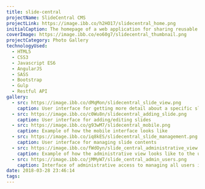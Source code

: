 ```yaml
---
title: slide-central
projectName: SlideCentral CMS
projectLink: https://image.ibb.co/h2HO17/slidecentral_home.png
initialCaption: The homepage of a web application for sharing reusable powerpoint and keynote slides for presenting
coverImage: https://image.ibb.co/eo60g7/slidecentral_thumbnail.png
projectCategory: Photo Gallery
technologyUsed:
  - HTML5
  - CSS3
  - Javascript ES6
  - AngularJS
  - SASS
  - Bootstrap
  - Gulp
  - Restful API
gallery:
  - src: https://image.ibb.co/dMqMon/slidecentral_slide_view.png
    caption: User interface for getting more detail about a specific slide. It includes the ability to view slides and see previous versions
  - src: https://image.ibb.co/c0Wu8n/slidecentral_adding_slide.png
    caption: User interface for adding/editing slides
  - src: https://image.ibb.co/g93wM7/slidecentral_mobile.png
    caption: Example of how the mobile interface looks like
  - src: https://image.ibb.co/iq8kES/slidecentral_slide_management.png
    caption: User interface for managing slide contents
  - src: https://image.ibb.co/fWdOyn/slide_central_administrative_view.png
    caption: Example of how the administrative view looks like to the user
  - src: https://image.ibb.co/jMMyW7/slide_central_admin_users.png
    caption: Interface of administrative access to managing all users in the application
date: 2018-03-28 23:46:14
tags:
---
```


